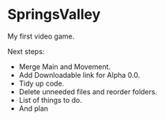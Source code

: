 # SpringsValley
My first video game.

Next steps:
* Merge Main and Movement.
* Add Downloadable link for Alpha 0.0.
* Tidy up code.
* Delete unneeded files and reorder folders.
* List of things to do.
* And plan
